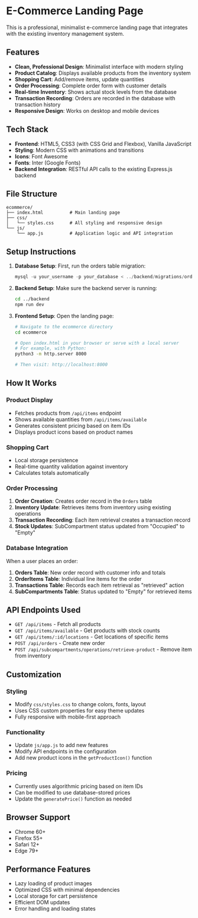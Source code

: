 # E-Commerce Landing Page

This is a professional, minimalist e-commerce landing page that integrates with the existing inventory management system.

## Features

- **Clean, Professional Design**: Minimalist interface with modern styling
- **Product Catalog**: Displays available products from the inventory system
- **Shopping Cart**: Add/remove items, update quantities
- **Order Processing**: Complete order form with customer details
- **Real-time Inventory**: Shows actual stock levels from the database
- **Transaction Recording**: Orders are recorded in the database with transaction history
- **Responsive Design**: Works on desktop and mobile devices

## Tech Stack

- **Frontend**: HTML5, CSS3 (with CSS Grid and Flexbox), Vanilla JavaScript
- **Styling**: Modern CSS with animations and transitions
- **Icons**: Font Awesome
- **Fonts**: Inter (Google Fonts)
- **Backend Integration**: RESTful API calls to the existing Express.js backend

## File Structure

```
ecommerce/
├── index.html          # Main landing page
├── css/
│   └── styles.css      # All styling and responsive design
└── js/
    └── app.js          # Application logic and API integration
```

## Setup Instructions

1. **Database Setup**: First, run the orders table migration:
   ```sql
   mysql -u your_username -p your_database < ../backend/migrations/orders_tables.sql
   ```

2. **Backend Setup**: Make sure the backend server is running:
   ```bash
   cd ../backend
   npm run dev
   ```

3. **Frontend Setup**: Open the landing page:
   ```bash
   # Navigate to the ecommerce directory
   cd ecommerce
   
   # Open index.html in your browser or serve with a local server
   # For example, with Python:
   python3 -m http.server 8000
   
   # Then visit: http://localhost:8000
   ```

## How It Works

### Product Display
- Fetches products from `/api/items` endpoint
- Shows available quantities from `/api/items/available`
- Generates consistent pricing based on item IDs
- Displays product icons based on product names

### Shopping Cart
- Local storage persistence
- Real-time quantity validation against inventory
- Calculates totals automatically

### Order Processing
1. **Order Creation**: Creates order record in the `Orders` table
2. **Inventory Update**: Retrieves items from inventory using existing operations
3. **Transaction Recording**: Each item retrieval creates a transaction record
4. **Stock Updates**: SubCompartment status updated from "Occupied" to "Empty"

### Database Integration

When a user places an order:

1. **Orders Table**: New order record with customer info and totals
2. **OrderItems Table**: Individual line items for the order
3. **Transactions Table**: Records each item retrieval as "retrieved" action
4. **SubCompartments Table**: Status updated to "Empty" for retrieved items

## API Endpoints Used

- `GET /api/items` - Fetch all products
- `GET /api/items/available` - Get products with stock counts
- `GET /api/items/:id/locations` - Get locations of specific items
- `POST /api/orders` - Create new order
- `POST /api/subcompartments/operations/retrieve-product` - Remove item from inventory

## Customization

### Styling
- Modify `css/styles.css` to change colors, fonts, layout
- Uses CSS custom properties for easy theme updates
- Fully responsive with mobile-first approach

### Functionality
- Update `js/app.js` to add new features
- Modify API endpoints in the configuration
- Add new product icons in the `getProductIcon()` function

### Pricing
- Currently uses algorithmic pricing based on item IDs
- Can be modified to use database-stored prices
- Update the `generatePrice()` function as needed

## Browser Support

- Chrome 60+
- Firefox 55+
- Safari 12+
- Edge 79+

## Performance Features

- Lazy loading of product images
- Optimized CSS with minimal dependencies
- Local storage for cart persistence
- Efficient DOM updates
- Error handling and loading states
